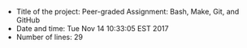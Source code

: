 - Title of the project: Peer-graded Assignment: Bash, Make, Git, and GitHub
- Date and time: Tue Nov 14 10:33:05 EST 2017
- Number of lines: 29
